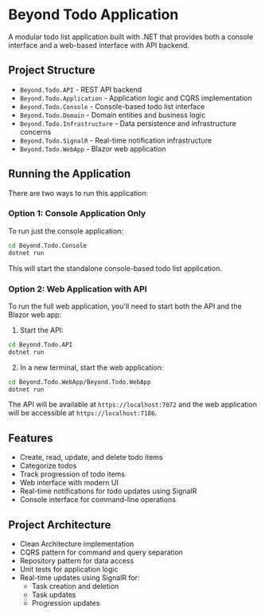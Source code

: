 # Beyond Todo Application

A modular todo list application built with .NET that provides both a console interface and a web-based interface with API backend.

## Project Structure

- `Beyond.Todo.API` - REST API backend
- `Beyond.Todo.Application` - Application logic and CQRS implementation
- `Beyond.Todo.Console` - Console-based todo list interface
- `Beyond.Todo.Domain` - Domain entities and business logic
- `Beyond.Todo.Infrastructure` - Data persistence and infrastructure concerns
- `Beyond.Todo.SignalR` - Real-time notification infrastructure
- `Beyond.Todo.WebApp` - Blazor web application

## Running the Application

There are two ways to run this application:

### Option 1: Console Application Only

To run just the console application:

```bash
cd Beyond.Todo.Console
dotnet run
```

This will start the standalone console-based todo list application.

### Option 2: Web Application with API

To run the full web application, you'll need to start both the API and the Blazor web app:

1. Start the API:
```bash
cd Beyond.Todo.API
dotnet run
```

2. In a new terminal, start the web application:
```bash
cd Beyond.Todo.WebApp/Beyond.Todo.WebApp
dotnet run
```

The API will be available at `https://localhost:7072` and the web application will be accessible at `https://localhost:7186`.

## Features

- Create, read, update, and delete todo items
- Categorize todos
- Track progression of todo items
- Web interface with modern UI
- Real-time notifications for todo updates using SignalR
- Console interface for command-line operations

## Project Architecture

- Clean Architecture implementation
- CQRS pattern for command and query separation
- Repository pattern for data access
- Unit tests for application logic
- Real-time updates using SignalR for:
  - Task creation and deletion
  - Task updates
  - Progression updates
